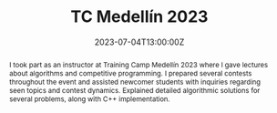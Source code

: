 ---
title: TC Medellín 2023

event: Training Camp Medellín 2023
event_url: https://www.tcmedellin.com/

location: EAFIT Medellín
address:
  street: Carrera 49 N° 7 Sur-50
  city: Medellín
  region: Antioquia
  country: Colombia

summary: Competitive programming traning camp in Medellín.
abstract: I took part as an instructor at Training Camp Medellín 2023 where I gave lectures about algorithms and competitive programming. I prepared several contests throughout the event and assisted newcomer students with inquiries regarding seen topics and contest dynamics. Explained detailed algorithmic solutions for several problems, along with C++ implementation.

# Talk start and end times.
#   End time can optionally be hidden by prefixing the line with `#`.
date: '2023-07-04T13:00:00Z'
date_end: '2023-07-14T15:00:00Z'
all_day: true


authors: []
tags: [competitive programming]

# Is this a featured talk? (true/false)
featured: false

image:
  caption: 'Image credit: ![ima](https://drive.google.com/file/d/1lUYEnYhXv7Vjp4Dfr_XYXaNkof_mqJTn/view?usp=drive_link)'
  focal_point: Right

links:
  - icon: twitter
    icon_pack: fab
    name: Follow
    url: https://twitter.com/medina_jherson_
url_code: ''
url_pdf: ''
url_slides: ''
url_video: ''

# Markdown Slides (optional).
#   Associate this talk with Markdown slides.
#   Simply enter your slide deck's filename without extension.
#   E.g. `slides = "example-slides"` references `content/slides/example-slides.md`.
#   Otherwise, set `slides = ""`.
slides: example

# Projects (optional).
#   Associate this post with one or more of your projects.
#   Simply enter your project's folder or file name without extension.
#   E.g. `projects = ["internal-project"]` references `content/project/deep-learning/index.md`.
#   Otherwise, set `projects = []`.
projects:
  - example
---
